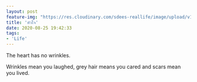 ```yaml
---
layout: post
feature-img: "https://res.cloudinary.com/sdees-reallife/image/upload/v1555658919/sample_feature_img.png"
title: 'หัวใจ'
date: 2020-08-25 19:42:33
tags:
- 'Life'
---
```

The heart has no wrinkles.

<i class="fa fa-child" style="color:plum"></i>

Wrinkles mean you laughed, grey hair means you cared and scars mean you lived.
